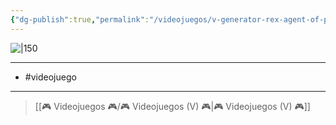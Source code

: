 ```yaml
---
{"dg-publish":true,"permalink":"/videojuegos/v-generator-rex-agent-of-providence1/"}
---
```



![|150](https://images.igdb.com/igdb/image/upload/t_cover_big/co6cce.jpg)

---

- #videojuego

---

> [[🎮 Videojuegos 🎮/🎮 Videojuegos (V) 🎮\|🎮 Videojuegos (V) 🎮]]